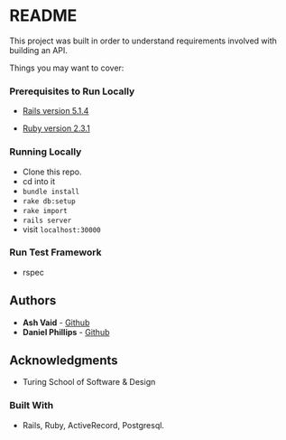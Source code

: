 # README

This project was built in order to understand requirements involved with building an API.

Things you may want to cover:

### Prerequisites to Run Locally

  * [Rails version 5.1.4](http://installrails.com/)

  * [Ruby version 2.3.1](https://www.ruby-lang.org/en/documentation/installation/)

### Running Locally

  * Clone this repo.
  * cd into it
  * ```bundle install```
  * ```rake db:setup```
  * ```rake import```
  * ```rails server```
  * visit ```localhost:30000```

### Run Test Framework

 * rspec 

## Authors

* **Ash Vaid**  - [Github](https://github.com/vaidashi)
* **Daniel Phillips** - [Github](https://github.com/dphilla)

## Acknowledgments

* Turing School of Software & Design

### Built With

 * Rails, Ruby, ActiveRecord, Postgresql.
